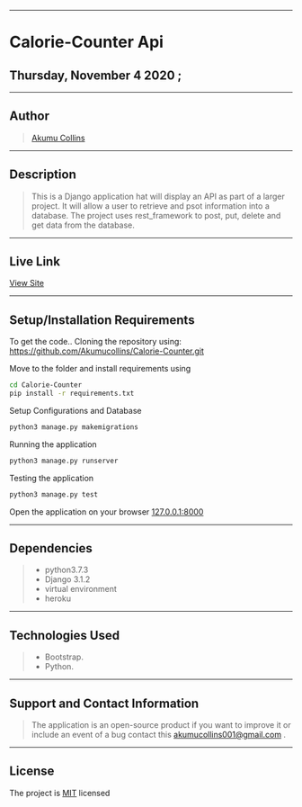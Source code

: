 ***

# Calorie-Counter Api

## Thursday, November 4 2020 ;

---

## Author
> [Akumu Collins](https://github.com/Akumucollins)

***

## Description
>This is a Django application hat will display an API as part of a larger project. It will allow a user to retrieve and psot information into a database. The project uses rest_framework to post, put, delete and get data from the database.

---

## Live Link
[View Site](https://hood-posted.herokuapp.com/)

***

## Setup/Installation Requirements
To get the code..
Cloning the repository using:
 https://github.com/Akumucollins/Calorie-Counter.git
  
Move to the folder and install requirements using
  ```bash
  cd Calorie-Counter
  pip install -r requirements.txt
  ```
Setup Configurations and  Database
  ```bash 
  python3 manage.py makemigrations
  ``` 
Running the application
  ```bash
  python3 manage.py runserver
  ```
  
Testing the application
  ```bash
  python3 manage.py test
  ```
Open the application on your browser 
[127.0.0.1:8000](http://127.0.0.1:8000/)

---

## Dependencies
>* python3.7.3
>* Django 3.1.2
>* virtual environment
>* heroku
***

## Technologies Used
>* Bootstrap.
>* Python.

 
---

## Support and Contact Information
> The application is an open-source product if you  want to improve it or include an event of a bug  contact this
> akumucollins001@gmail.com .

***

## License
The project is [MIT](LICENSE) licensed 